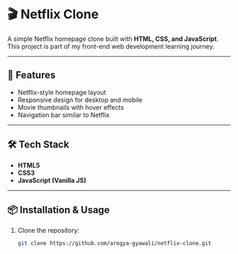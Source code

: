 # 🎬 Netflix Clone

A simple Netflix homepage clone built with **HTML, CSS, and JavaScript**.  
This project is part of my front-end web development learning journey.

---

## 🚀 Features
- Netflix-style homepage layout
- Responsive design for desktop and mobile
- Movie thumbnails with hover effects
- Navigation bar similar to Netflix

---

## 🛠️ Tech Stack
- **HTML5**
- **CSS3**
- **JavaScript (Vanilla JS)**

---

## 📦 Installation & Usage
1. Clone the repository:
   ```bash
   git clone https://github.com/arogya-gyawali/netflix-clone.git
